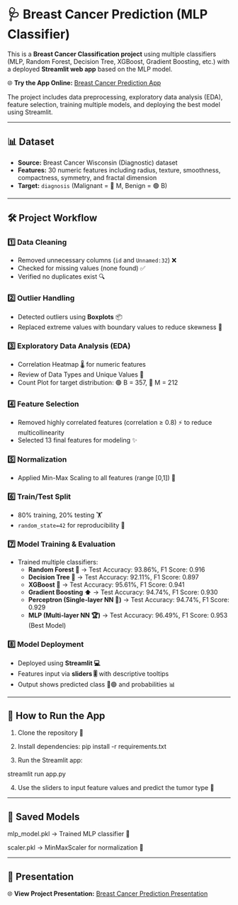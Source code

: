 # 🩺 Breast Cancer Prediction (MLP Classifier)

This is a **Breast Cancer Classification project** using multiple classifiers (MLP, Random Forest, Decision Tree, XGBoost, Gradient Boosting, etc.) with a deployed **Streamlit web app** based on the MLP model.  

🌐 **Try the App Online:** [Breast Cancer Prediction App](https://breast-cancer-app55.streamlit.app/)

The project includes data preprocessing, exploratory data analysis (EDA), feature selection, training multiple models, and deploying the best model using Streamlit.

---

## 📊 Dataset

- **Source:** Breast Cancer Wisconsin (Diagnostic) dataset  
- **Features:** 30 numeric features including radius, texture, smoothness, compactness, symmetry, and fractal dimension  
- **Target:** `diagnosis` (Malignant = 🔴 M, Benign = 🟢 B)

---

## 🛠️ Project Workflow

### 1️⃣ Data Cleaning
- Removed unnecessary columns (`id` and `Unnamed:32`) ❌  
- Checked for missing values (none found) ✅  
- Verified no duplicates exist 🔍  

### 2️⃣ Outlier Handling
- Detected outliers using **Boxplots** 📦  
- Replaced extreme values with boundary values to reduce skewness 🔄  

### 3️⃣ Exploratory Data Analysis (EDA)
- Correlation Heatmap 🌡️ for numeric features  
- Review of Data Types and Unique Values 📝  
- Count Plot for target distribution: 🟢 B = 357, 🔴 M = 212  

### 4️⃣ Feature Selection
- Removed highly correlated features (correlation ≥ 0.8) ⚡ to reduce multicollinearity  
- Selected 13 final features for modeling ✨  

### 5️⃣ Normalization
- Applied Min-Max Scaling to all features (range [0,1]) 🔧  

### 6️⃣ Train/Test Split
- 80% training, 20% testing 🏋️  
- `random_state=42` for reproducibility 🔄  

### 7️⃣ Model Training & Evaluation
- Trained multiple classifiers:
  - **Random Forest 🌲** → Test Accuracy: 93.86%, F1 Score: 0.916  
  - **Decision Tree 🌳** → Test Accuracy: 92.11%, F1 Score: 0.897  
  - **XGBoost 🚀** → Test Accuracy: 95.61%, F1 Score: 0.941  
  - **Gradient Boosting ⬆️** → Test Accuracy: 94.74%, F1 Score: 0.930  
  - **Perceptron (Single-layer NN 🧠)** → Test Accuracy: 94.74%, F1 Score: 0.929  
  - **MLP (Multi-layer NN 🏆)** → Test Accuracy: 96.49%, F1 Score: 0.953 (Best Model)  

### 8️⃣ Model Deployment
- Deployed using **Streamlit 💻**  
- Features input via **sliders 🎚️** with descriptive tooltips  
- Output shows predicted class 🔴🟢 and probabilities 📊  

---

## 🚀 How to Run the App

1. Clone the repository 📂  
2. Install dependencies:
pip install -r requirements.txt

3. Run the Streamlit app:



streamlit run app.py

4. Use the sliders to input feature values and predict the tumor type 🎯




---

## 💾 Saved Models

mlp_model.pkl → Trained MLP classifier 🧠

scaler.pkl → MinMaxScaler for normalization 🔧



---
## 📄 Presentation

🌐 **View Project Presentation:** [Breast Cancer Prediction Presentation](presentation.pdf)
